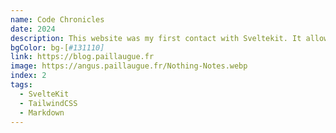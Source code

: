```yaml
---
name: Code Chronicles
date: 2024
description: This website was my first contact with Sveltekit. It allowed me to learn the fundamentals principles of Sveltekit.
bgColor: bg-[#131110]
link: https://blog.paillaugue.fr
image: https://angus.paillaugue.fr/Nothing-Notes.webp
index: 2
tags:
  - SvelteKit
  - TailwindCSS
  - Markdown
---
```

